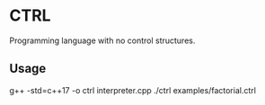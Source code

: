 # CTRL

Programming language with no control structures.

## Usage

g++ -std=c++17 -o ctrl interpreter.cpp
./ctrl examples/factorial.ctrl